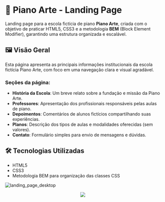 # 🎹 Piano Arte - Landing Page

Landing page para a escola fictícia de piano **Piano Arte**, criada com o objetivo de praticar HTML5, CSS3 e a metodologia **BEM** (Block Element Modifier), garantindo uma estrutura organizada e escalável.

## 🖼️ Visão Geral

Esta página apresenta as principais informações institucionais da escola fictícia Piano Arte, com foco em uma navegação clara e visual agradável.

### Seções da página:
- **História da Escola**: Um breve relato sobre a fundação e missão da Piano Arte.
- **Professores**: Apresentação dos profissionais responsáveis pelas aulas de piano.
- **Depoimentos**: Comentários de alunos fictícios compartilhando suas experiências.
- **Planos**: Descrição dos tipos de aulas e modalidades oferecidas (sem valores).
- **Contato**: Formulário simples para envio de mensagens e dúvidas.

## 🛠️ Tecnologias Utilizadas

- HTML5  
- CSS3  
- Metodologia BEM para organização das classes CSS

![landing_page_desktop](https://github.com/user-attachments/assets/039fe492-26c0-44a7-90f9-a1cec1b7d80f)

<div align="center">
 <img src="https://github.com/user-attachments/assets/b0680fe6-08c1-4fbb-8ecd-6f3f5567f33a"/>
</div>

